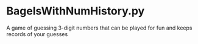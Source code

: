 # BagelsWithNumHistory.py
A game of guessing 3-digit numbers that can be played for fun and keeps records of your guesses
